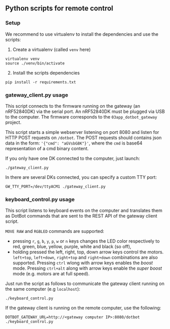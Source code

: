 ## Python scripts for remote control

### Setup

We recommend to use virtualenv to install the dependencies and use the scripts:

1. Create a virtualenv (called `venv` here)
```
virtualenv venv
source ./venv/bin/activate
```
2. Install the scripts dependencies
```
pip install -r requirements.txt
```

### gateway_client.py usage

This script connects to the firmware running on the gateway (an nRF52840DK) via
the serial port. An nRF52840DK must be plugged via USB to the computer.
The firmware corresponds to the `03app_dotbot_gateway` project.

This script starts a simple webserver listening on port 8080 and listen for HTTP
POST requests on `/dotbot`. The POST requests should contains json data in the
form: `'{"cmd": "aGVsbG8K"}'`, where the `cmd` is base64 representation of a
cmd binary content.

If you only have one DK connected to the computer, just launch:
```
./gateway_client.py
```

In there are several DKs connected, you can specify a custom TTY port:

```
GW_TTY_PORT=/dev/ttyACM1 ./gateway_client.py
```

### keyboard_control.py usage

This script listens to keyboard events on the computer and translates them as
DotBot commands that are sent to the REST API of the gateway client script.

`MOVE RAW` and `RGBLED` commands are supported:
- pressing `r`, `g`, `b`, `y`, `p`, `w` or `n` keys changes the LED color
respectively to red, green, blue, yellow, purple, white and black (so off),
- holding pressed the left, right, top, down arrow keys control the motors.
`left+top`, `left+down`, `right+top` and `right+down` combinations are also
supported. Pressing `ctrl` wlong with arrow keys enables the _boost_ mode.
Pressing `ctrl+alt` along with arrow keys enable the _super boost_  mode (e.g.
motors are at full speed).

Just run the script as follows to communicate the gateway client running on the
same computer (e.g `localhost`):
```
./keyboard_control.py
```

If the gateway client is running on the remote computer, use the following:
```
DOTBOT_GATEWAY_URL=http://<gateway computer IP>:8080/dotbot ./keyboard_control.py
```

